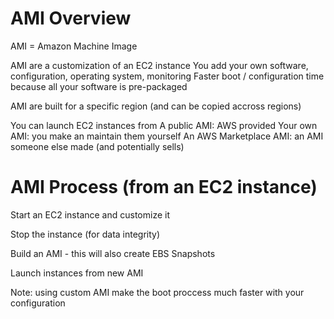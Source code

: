 # AMI Overview

AMI = Amazon Machine Image

AMI are a customization of an EC2 instance 
    You add your own software, configuration, operating system, monitoring
    Faster boot / configuration time because all your software is pre-packaged

AMI are built for a specific region (and can be copied accross regions)

You can launch EC2 instances from
    A public AMI: AWS provided
    Your own AMI: you make an maintain them yourself
    An AWS Marketplace AMI: an AMI someone else made (and potentially sells)

# AMI Process (from an EC2 instance)

Start an EC2 instance and customize it

Stop the instance (for data integrity)

Build an AMI - this will also create EBS Snapshots

Launch instances from new AMI

Note: using custom AMI make the boot proccess much faster with your configuration
